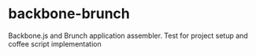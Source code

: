 backbone-brunch
===============

Backbone.js and Brunch application assembler. Test for project setup and coffee script implementation